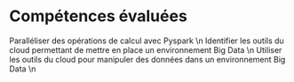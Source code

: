 # Compétences évaluées

Paralléliser des opérations de calcul avec Pyspark \n
Identifier les outils du cloud permettant de mettre en place un environnement Big Data \n
Utiliser les outils du cloud pour manipuler des données dans un environnement Big Data \n
